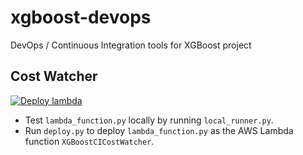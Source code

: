 # xgboost-devops
DevOps / Continuous Integration tools for XGBoost project

## Cost Watcher
[![Deploy lambda](https://github.com/hcho3/xgboost-devops/workflows/Deploy%20lambda/badge.svg?branch=mainline)](https://github.com/hcho3/xgboost-devops/actions?query=workflow%3A%22Deploy+lambda%22)

* Test `lambda_function.py` locally by running `local_runner.py`.
* Run `deploy.py` to deploy `lambda_function.py` as the AWS Lambda function `XGBoostCICostWatcher`.
